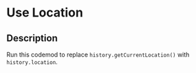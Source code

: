 # Use Location

## Description

Run this codemod to replace `history.getCurrentLocation()` with `history.location`.